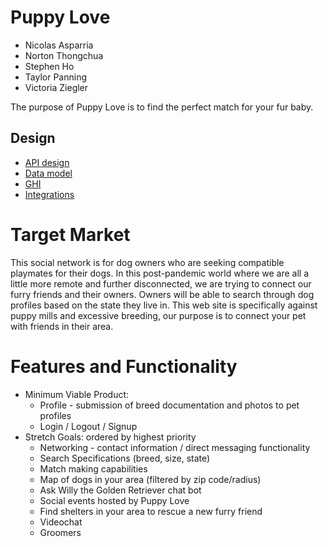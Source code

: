 # Puppy Love

* Nicolas Asparria 
* Norton Thongchua
* Stephen Ho
* Taylor Panning
* Victoria Ziegler

The purpose of Puppy Love is to find the perfect match for your fur baby.

## Design
* [API design](docs/apis.md)
* [Data model](docs/data-model.md)
* [GHI](docs/ghi.md)
* [Integrations](docs/integrations.md)

# Target Market
This social network is for dog owners who are seeking compatible playmates for their dogs. In this post-pandemic world where we are all a little more remote and further disconnected, we are trying to connect our furry friends and their owners.  Owners will be able to search through dog profiles based on the state they live in. This web site is specifically against puppy mills and excessive breeding, our purpose is to connect your pet with friends in their area. 

# Features and Functionality
 * Minimum Viable Product:
    - Profile - submission of breed documentation and photos to pet profiles
    - Login / Logout / Signup 
 * Stretch Goals: ordered by highest priority
    - Networking - contact information / direct messaging functionality
    - Search Specifications (breed, size, state)
    - Match making capabilities
    - Map of dogs in your area (filtered by zip code/radius)
    - Ask Willy the Golden Retriever chat bot
    - Social events hosted by Puppy Love
    - Find shelters in your area to rescue a new furry friend
    - Videochat
    - Groomers

 
